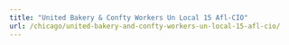 ```yaml
---
title: "United Bakery & Confty Workers Un Local 15 Afl-CIO"
url: /chicago/united-bakery-and-confty-workers-un-local-15-afl-cio/
---
```

